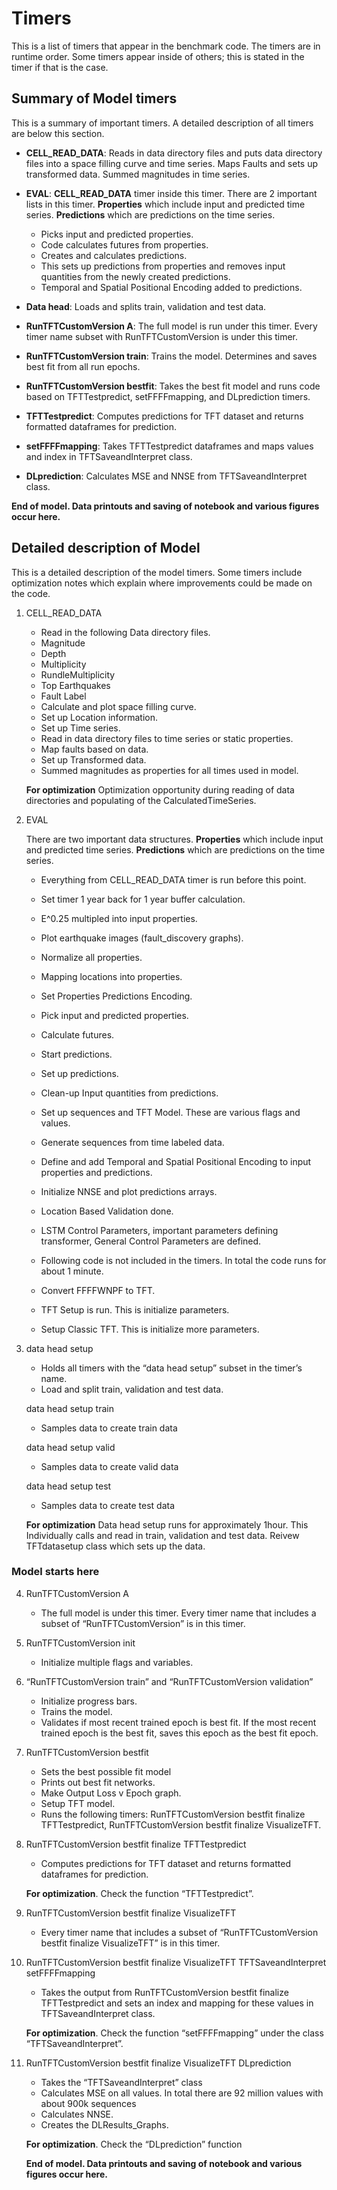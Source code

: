 # Timers

This is a list of timers that appear in the benchmark code. The timers are in runtime order. Some timers appear inside of others; this is stated in the timer if that is the case.

## Summary of Model timers

This is a summary of important timers. A detailed description of all timers are below this section.

* **CELL_READ_DATA**: Reads in data directory files and puts data directory files into a space filling curve and time series. Maps Faults and sets up transformed data. Summed magnitudes in time series.

* **EVAL**: **CELL_READ_DATA** timer inside this timer. There are 2 important lists in this timer. **Properties** which include input and predicted time series. **Predictions** which are predictions on the time series. 
  - Picks input and predicted properties.
  - Code calculates futures from properties.
  - Creates and calculates predictions.
   - This sets up predictions from properties and removes input quantities from the newly created predictions. 
  - Temporal and Spatial Positional Encoding added to predictions.

* **Data head**:  Loads and splits train, validation and test data.

* **RunTFTCustomVersion A**:  The full model is run under this timer. Every timer name subset with RunTFTCustomVersion is under this timer.

* **RunTFTCustomVersion train**: Trains the model. Determines and saves best fit from all run epochs.

* **RunTFTCustomVersion bestfit**: Takes the best fit model and runs code based on TFTTestpredict, setFFFFmapping, and DLprediction timers.

* **TFTTestpredict**: Computes predictions for TFT dataset and returns formatted dataframes for prediction.

* **setFFFFmapping**: Takes TFTTestpredict dataframes and maps values and index in TFTSaveandInterpret class.

* **DLprediction**: Calculates MSE and NNSE from TFTSaveandInterpret class.

**End of model. Data printouts and saving of notebook and various figures occur here.**

## Detailed description of Model 

This is a detailed description of the model timers. Some timers include optimization notes which explain where improvements could be made on the code.

1. CELL_READ_DATA

   - Read in the following Data directory files.
    - Magnitude
    - Depth
    - Multiplicity
    - RundleMultiplicity
    - Top Earthquakes
    - Fault Label
   - Calculate and plot space filling curve.
   - Set up Location information.
   - Set up Time series.
   - Read in data directory files to time series or static properties.
   - Map faults based on data.
   - Set up Transformed data.
   - Summed magnitudes as properties for all times used in model.
   
   **For optimization** Optimization opportunity during reading of data directories and populating of the CalculatedTimeSeries.

2. EVAL

   There are two important data structures. **Properties** which include input and predicted 
   time series. **Predictions** which are predictions on the time series. 

   - Everything from CELL_READ_DATA timer is run before this point.
   - Set timer 1 year back for 1 year buffer calculation.
   - E^0.25 multipled into input properties.
   - Plot earthquake images (fault_discovery graphs).
   - Normalize all properties.
   - Mapping locations into properties.
   - Set Properties Predictions Encoding.
   - Pick input and predicted properties.
   - Calculate futures.
   - Start predictions.
   - Set up predictions.
   - Clean-up Input quantities from predictions.
   - Set up sequences and TFT Model. These are various flags and values.
   - Generate sequences from time labeled data.
   - Define and add Temporal and Spatial Positional Encoding to input properties and predictions.
   - Initialize NNSE and plot predictions arrays.
   - Location Based Validation done.
   - LSTM Control Parameters, important parameters defining transformer, General Control Parameters are defined.

   - Following code is not included in the timers. In total the code runs for about 1 minute.
    - Convert FFFFWNPF to TFT.
    - TFT Setup is run. This is initialize parameters.
    - Setup Classic TFT. This is initialize more parameters.

3. data head setup
   - Holds all timers with the “data head setup” subset in the timer’s name.
   - Load and split train, validation and test data.

   data head setup train
   - Samples data to create train data

   data head setup valid
   - Samples data to create valid data

   data head setup test
   - Samples data to create test data
   
   **For optimization** Data head setup runs for  approximately 1hour. This Individually calls and read in train, validation and test data. Reivew TFTdatasetup class which sets up the data.

### **Model starts here**

4. RunTFTCustomVersion A
   - The full model is under this timer. Every timer name that includes a subset of “RunTFTCustomVersion” is in this timer.

5. RunTFTCustomVersion init
   - Initialize multiple flags and variables.

6. “RunTFTCustomVersion train” and “RunTFTCustomVersion validation”
   - Initialize progress bars.
   - Trains the model.
   - Validates if most recent trained epoch is best fit. If the most recent trained epoch is the best fit, saves this epoch as the best fit epoch.

7. RunTFTCustomVersion bestfit
   - Sets the best possible fit model
   - Prints out best fit networks.
   - Make Output Loss v Epoch graph.
   - Setup TFT model.
   - Runs the following timers: RunTFTCustomVersion bestfit finalize TFTTestpredict, RunTFTCustomVersion bestfit finalize VisualizeTFT.

8. RunTFTCustomVersion bestfit finalize TFTTestpredict
   - Computes predictions for TFT dataset and returns formatted dataframes for prediction.
   
   **For optimization**. Check the function “TFTTestpredict”.

9. RunTFTCustomVersion bestfit finalize VisualizeTFT
   - Every timer name that includes a subset of “RunTFTCustomVersion bestfit finalize VisualizeTFT” is in this timer.

10. RunTFTCustomVersion bestfit finalize VisualizeTFT TFTSaveandInterpret setFFFFmapping
    - Takes the output from RunTFTCustomVersion bestfit finalize TFTTestpredict and sets an index and mapping for these values in TFTSaveandInterpret class.
    
    **For optimization**. Check the function “setFFFFmapping” under the class “TFTSaveandInterpret”.

11. RunTFTCustomVersion bestfit finalize VisualizeTFT DLprediction
    - Takes the “TFTSaveandInterpret” class
    - Calculates MSE on all values. In total there are 92 million values with about 900k sequences
    - Calculates NNSE.
    - Creates the DLResults_Graphs.
    
    **For optimization**. Check the “DLprediction” function

    **End of model. Data printouts and saving of notebook and various figures occur here.**
